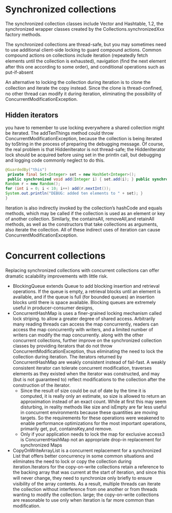 # Synchronized collections
The synchronized collection classes include Vector and Hashtable, 1.2, the synchronized wrapper classes created by the Collections.synchronizedXxx factory methods.

The synchronized collections are thread-safe, but you may sometimes need to use additional client-side locking to guard compound actions.
Common compound actions on collections include iteration (repeatedly fetch elements until the collection is exhausted), navigation (ﬁnd the next element after this one according to some order), and conditional operations such as put-if-absent

An alternative to locking the collection during iteration is to clone the collection and iterate the copy instead. Since the clone is thread-conﬁned, no other thread can modify it during iteration, eliminating the possibility of ConcurrentModificationException.

## Hidden iterators
you have to remember to use locking everywhere a shared collection might be iterated.
The addTenThings method could throw ConcurrentModificationException, because the collection is being iterated by toString in the process of preparing the debugging message. Of course, the real problem is that HiddenIterator is not thread-safe; the HiddenIterator lock should be acquired before using set in the println call, but debugging and logging code commonly neglect to do this.
``` java
@GuardedBy("this")
 private final Set<Integer> set = new HashSet<Integer>();
 public synchronized void add(Integer i) { set.add(i); } public synchronized void remove(Integer i) { set.remove(i); }  public void addTenThings() {
Random r = new Random();
for (int i = 0; i < 10; i++) add(r.nextInt());
System.out.println("DEBUG: added ten elements to " + set); }
}
```
Iteration is also indirectly invoked by the collection’s hashCode and equals methods, which may be called if the collection is used as an element or key of another collection. Similarly, the containsAll, removeAll,and retainAll methods, as well as the constructors that take collections as arguments, also iterate the collection. All of these indirect uses of iteration can cause ConcurrentModificationException.
# Concurrent collections
Replacing synchronized collections with concurrent collections can oﬀer dramatic scalability improvements with little risk.
- BlockingQueue extends Queue to add blocking insertion and retrieval operations. If the queue is empty, a retrieval blocks until an element is available, and if the queue is full (for bounded queues) an insertion blocks until there is space available. Blocking queues are extremely useful in producer-consumer designs,
- ConcurrentHashMap is uses a finer-grained locking mechanism called lock striping. to allow a greater degree of shared access. Arbitrarily many reading threads can access the map concurrently, readers can access the map concurrently with writers, and a limited number of writers can modify the map concurrently. along with the other concurrent collections, further improve on the synchronized collection classes by providing iterators that do not throw ConcurrentModificationException, thus eliminating the need to lock the collection during iteration. The iterators returned by ConcurrentHashMap are weakly consistent instead of fail-fast. A weakly consistent iterator can tolerate concurrent modiﬁcation, traverses elements as they existed when the iterator was constructed, and may (but is not guaranteed to) reflect modiﬁcations to the collection after the construction of the iterator.
   - Since the result of size could be out of date by the time it is computed, it is really only an estimate, so size is allowed to return an approximation instead of an exact count. While at first this may seem disturbing, in reality methods like size and isEmpty are far less useful in concurrent environments because these quantities are moving targets. So the requirements for these operations were weakened to enable performance optimizations for the most important operations, primarily get, put, containsKey,and remove.
   - Only if your application needs to lock the map for exclusive access3 is ConcurrentHashMap not an appropriate drop-in replacement for synchronized Maps
- CopyOnWriteArrayList is a concurrent replacement for a synchronized List that offers better concurrency in some common situations and eliminates the need to lock or copy the collection during iteration.Iterators for the copy-on-write collections retain a reference to the backing array that was current at the start of iteration, and since this will never change, they need to synchronize only brieﬂy to ensure visibility of the array contents. As a result, multiple threads can iterate the collection without interference from one another or from threads wanting to modify the collection. large; the copy-on-write collections are reasonable to use only when iteration is far more common than modiﬁcation.




